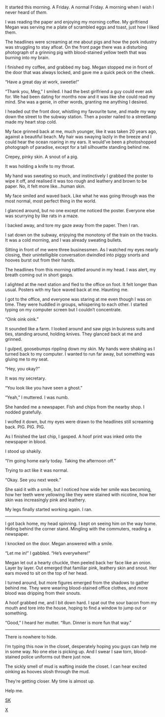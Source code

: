 It started this morning. A Friday. A normal Friday. A morning when I wish I never heard of *them*.

I was reading the paper and enjoying my morning coffee. My girlfriend Megan was serving me a plate of scrambled eggs and toast, just how I liked them.

The headlines were screaming at me about pigs and how the pork industry was struggling to stay afloat. On the front page there was a disturbing photograph of a grinning pig with blood-stained yellow teeth that was burning into my brain.

I finished my coffee, and grabbed my bag. Megan stopped me in front of the door that was always locked, and gave me a quick peck on the cheek.

“Have a great day at work, sweetie!”

“Thank you, Meg,” I smiled. I had the best girlfriend a guy could ever ask for. We had been dating for months now and it was like she could read my mind. She was a genie, in other words, granting me anything I desired.

I headed out the front door, whistling my favourite tune, and made my way down the street to the subway station. Then a poster nailed to a streetlamp made my heart stop cold.

My face grinned back at me, much younger, like it was taken 20 years ago, against a beautiful beach. My hair was swaying lazily in the breeze and I could hear the ocean roaring in my ears. It would’ve been a photoshopped photograph of paradise, except for a tall silhouette standing behind me.

Crepey, pinky skin. A snout of a pig.

It was holding a knife to my throat.

My hand was sweating so much, and instinctively I grabbed the poster to wipe it off, and realised it was too rough and leathery and brown to be paper. No, it felt more like…human skin.

My face smiled and waved back. Like what he was going through was the most normal, most perfect thing in the world.

I glanced around, but no one except me noticed the poster. Everyone else was scurrying by like rats in a maze.

I backed away, and tore my gaze away from the paper. Then I ran.

I sat down on the subway, enjoying the monotony of the train on the tracks. It was a cold morning, and I was already sweating bullets. 

Sitting in front of me were three businessmen. As I watched my eyes nearly closing, their unintelligible conversation dwindled into piggy snorts and hooves burst out from their hands.

The headlines from this morning rattled around in my head. I was alert, my breath coming out in short gasps.

I alighted at the next station and fled to the office on foot. It felt longer than usual. Posters with my face waved back at me. Haunting me.

I got to the office, and everyone was staring at me even though I was on time. They were huddled in groups, whispering to each other. I started typing on my computer screen but I couldn’t concentrate.

“Oink oink oink.”

It sounded like a farm. I looked around and saw pigs in buisness suits and ties, standing around, holding knives. They glanced back at me and grinned.

I gulped, goosebumps rippling down my skin. My hands were shaking as I turned back to my computer. I wanted to run far away, but something was gluing me to my seat.

“Hey, you okay?”

It was my secretary.

“You look like you have seen a ghost.”

“Yeah,” I muttered. I was numb.

She handed me a newspaper. Fish and chips from the nearby shop. I nodded gratefully.

I wolfed it down, but my eyes were drawn to the headlines still screaming back. PIG. PIG. PIG.

As I finished the last chip, I gasped. A hoof print was inked onto the newspaper in blood.

I stood up shakily.

“I’m going home early today. Taking the afternoon off.”

Trying to act like it was normal.

“Okay. See you next week.”

She said it with a smile, but I noticed how wide her smile was becoming, how her teeth were yellowing like they were stained with nicotine, how her skin was increasingly pink and leathery.

My legs finally started working again. I ran.

***

I got back home, my head spinning. I kept on seeing him on the way home. Hiding behind the corner stand. Mingling with the commuters, reading a newspaper.

I knocked on the door. Megan answered with a smile.

“Let me in!” I gabbled. “He’s everywhere!”

Megan let out a hearty chuckle, then peeled back her face like an onion. Layer by layer. Out emerged that familiar pink, leathery skin and snout. Her ears moved to sit on the top of her head.

I turned around, but more figures emerged from the shadows to gather behind me. They were wearing blood-stained office clothes, and more blood was dripping from their snouts.

A hoof grabbed me, and I bit down hard. I spat out the sour bacon from my mouth and tore into the house, hoping to find a window to jump out or something.

“Good,” I heard her mutter. “Run. Dinner is more fun that way.”

***

There is nowhere to hide.

I’m typing this now in the closet, desperately hoping you guys can help me in some way. No one else is picking up. And I swear I saw torn, blood-stained police uniforms out there just now.

The sickly smell of mud is wafting inside the closet. I can hear excited oinking as hooves slosh through the mud.

They’re getting closer. My time is almost up.

Help me.

[SK](https://www.reddit.com/r/SimbaKingdom/)

[X](https://www.reddit.com/message/compose/?to=UpdateMeBot&subject=Subscribe&message=SubscribeMe%21%20%2Fr%2Fnosleep%20%2Fu%2FSimbaTheSavage8)